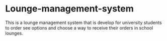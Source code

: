 # Lounge-management-system
This is a lounge management system that is develop for university students to order see options and choose a way to receive their orders in school lounges.
